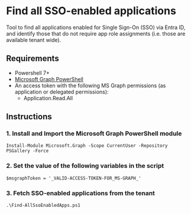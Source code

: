 # Find all SSO-enabled applications

Tool to find all applications enabled for Single Sign-On (SSO) via Entra ID, and identify those that do not require app role assignments (i.e. those are available tenant wide).

## Requirements

- Powershell 7+
- [Microsoft Graph PowerShell](https://learn.microsoft.com/en-us/powershell/microsoftgraph/installation?view=graph-powershell-1.0)
- An access token with the following MS Graph permissions (as application or delegated permissions):
  - Application.Read.All


## Instructions

### 1. Install and Import the Microsoft Graph PowerShell module
```shell
Install-Module Microsoft.Graph -Scope CurrentUser -Repository PSGallery -Force
```

### 2. Set the value of the following variables in the script

```shell
$msgraphToken = '_VALID-ACCESS-TOKEN-FOR_MS-GRAPH_'
```

### 3. Fetch SSO-enabled applications from the tenant
```shell
.\Find-AllSsoEnabledApps.ps1
```
